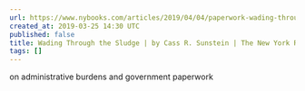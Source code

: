 ```yaml
---
url: https://www.nybooks.com/articles/2019/04/04/paperwork-wading-through-sludge/
created_at: 2019-03-25 14:30 UTC
published: false
title: Wading Through the Sludge | by Cass R. Sunstein | The New York Review of Books
tags: []
---
```


on administrative burdens and government paperwork
